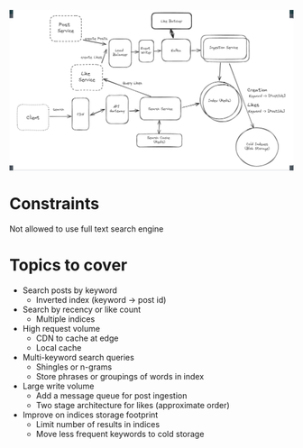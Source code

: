 ![Post Search](images/post_search.png)

# Constraints
Not allowed to use full text search engine

# Topics to cover
- Search posts by keyword
  - Inverted index (keyword -> post id)
- Search by recency or like count
  - Multiple indices
- High request volume
  - CDN to cache at edge
  - Local cache
- Multi-keyword search queries
  - Shingles or n-grams
  - Store phrases or groupings of words in index
- Large write volume
  - Add a message queue for post ingestion
  - Two stage architecture for likes (approximate order)
- Improve on indices storage footprint
  - Limit number of results in indices
  - Move less frequent keywords to cold storage
